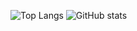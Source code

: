![Top Langs](https://github-readme-stats.vercel.app/api/top-langs/?username=nsmj&theme=tokyonight)
![GitHub stats](https://github-readme-stats.vercel.app/api?username=nsmj&show_icons=true&theme=tokyonight)


<!--
**nsmj/nsmj** is a ✨ _special_ ✨ repository because its `README.md` (this file) appears on your GitHub profile.

Here are some ideas to get you started:

- 🔭 I’m currently working on ...
- 🌱 I’m currently learning ...
- 👯 I’m looking to collaborate on ...
- 🤔 I’m looking for help with ...
- 💬 Ask me about ...
- 📫 How to reach me: ...
- 😄 Pronouns: ...
- ⚡ Fun fact: ...
-->
